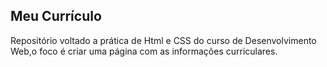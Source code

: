 ## Meu Currículo
Repositório voltado a prática de Html e CSS do curso de Desenvolvimento Web,o foco é criar uma página com as informações curriculares.
